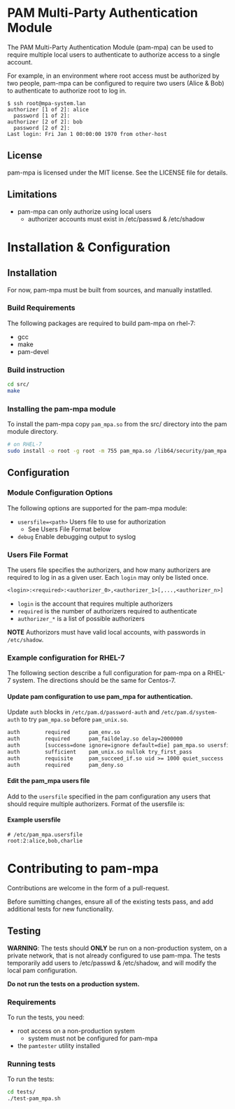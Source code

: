 # PAM Multi-Party Authentication Module

The PAM Multi-Party Authentication Module (pam-mpa) can be used to require
multiple local users to authenticate to authorize access to a single account.

For example, in an environment where root access must be authorized by two
people, pam-mpa can be configured to require two users (Alice & Bob) to
authenticate to authorize root to log in.
```
$ ssh root@mpa-system.lan
authorizer [1 of 2]: alice
  password [1 of 2]:
authorizer [2 of 2]: bob
  password [2 of 2]:
Last login: Fri Jan 1 00:00:00 1970 from other-host
```

## License
pam-mpa is licensed under the MIT license.  See the LICENSE file for details.

## Limitations
* pam-mpa can only authorize using local users
  * authorizer accounts must exist in /etc/passwd & /etc/shadow

# Installation & Configuration

## Installation
For now, pam-mpa must be built from sources, and manually instatlled.

### Build Requirements
The following packages are required to build pam-mpa on rhel-7:
* gcc
* make
* pam-devel

### Build instruction
```sh
cd src/
make
```

### Installing the pam-mpa module
To install the pam-mpa copy `pam_mpa.so` from the src/ directory into the pam
module directory.

```sh
# on RHEL-7
sudo install -o root -g root -m 755 pam_mpa.so /lib64/security/pam_mpa.so
```

## Configuration

### Module Configuration Options
The following options are supported for the pam-mpa module:

* `usersfile=<path>` Users file to use for authorization
    * See Users File Format below
* `debug` Enable debugging output to syslog

### Users File Format

The users file specifies the authorizers, and how many authorizers are
required to log in as a given user.  Each `login` may only be listed once.

```txt
<login>:<required>:<authorizer_0>,<authorizer_1>[,...,<authorizer_n>]
```
* `login` is the account that requires multiple authorizers
* `required` is the number of authorizers required to authenticate
* `authorizer_*` is a list of possible authorizers

**NOTE** Authorizors must have valid local accounts, with passwords in
`/etc/shadow`.

### Example configuration for RHEL-7
The following section describe a full configuration for pam-mpa on a RHEL-7
system.  The directions should be the same for Centos-7.

#### Update pam configuration to use pam_mpa for authentication.

Update `auth` blocks in `/etc/pam.d/password-auth` and `/etc/pam.d/system-auth`
to try `pam_mpa.so` before `pam_unix.so`.

```txt
auth        required      pam_env.so
auth        required      pam_faildelay.so delay=2000000
auth        [success=done ignore=ignore default=die] pam_mpa.so usersfile=/etc/pam_mpa.usersfile debug
auth        sufficient    pam_unix.so nullok try_first_pass
auth        requisite     pam_succeed_if.so uid >= 1000 quiet_success
auth        required      pam_deny.so
```

#### Edit the pam_mpa users file
Add to the `usersfile` specified in the pam configuration any users that should
require multiple authorizers.  Format of the usersfile is:

#### Example usersfile

```
# /etc/pam_mpa.usersfile
root:2:alice,bob,charlie
```

# Contributing to pam-mpa
Contributions are welcome in the form of a pull-request.

Before sumitting changes, ensure all of the existing tests pass, and add
additional tests for new functionality.

## Testing
**WARNING**: The tests should **ONLY** be run on a non-production system, on a
private network, that is not already configured to use pam-mpa.  The tests
temporarily add users to /etc/passwd & /etc/shadow, and will modify the local pam
configuration.

**Do not run the tests on a production system.**

### Requirements
To run the tests, you need:
* root access on a non-production system
   * system must not be configured for pam-mpa
* the `pamtester` utility installed

### Running tests
To run the tests:
```sh
cd tests/
./test-pam_mpa.sh
```
